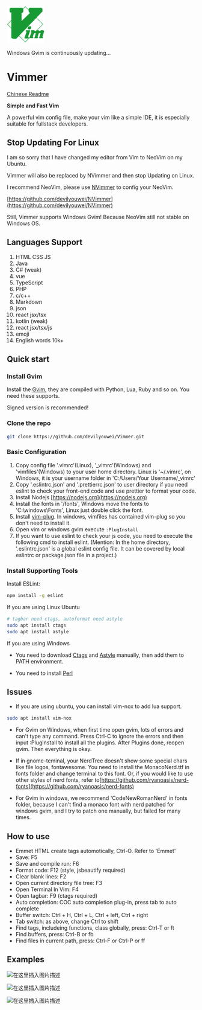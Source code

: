 ![logo](./example/logo.png)

Windows Gvim is continuously updating...

# Vimmer

[Chinese Readme](./README_ZH.md)

**Simple and Fast Vim**

A powerful vim config file, make your vim like a simple IDE, it is especially suitable for fullstack developers.

## Stop Updating For Linux

I am so sorry that I have changed my editor from Vim to NeoVim on my Ubuntu.

Vimmer will also be replaced by NVimmer and then stop Updating on Linux.

I recommend NeoVim, please use [NVimmer](https://github.com/devilyouwei/NVimmer) to config your NeoVim.

[https://github.com/devilyouwei/NVimmer](https://github.com/devilyouwei/NVimmer)

Still, Vimmer supports Windows Gvim! Because NeoVim still not stable on Windows OS.

## Languages Support

1. HTML CSS JS
2. Java
3. C# (weak)
4. vue
5. TypeScript
6. PHP
7. c/c++
8. Markdown
9. json
10. react jsx/tsx
11. kotlin (weak)
12. react jsx/tsx/js
13. emoji
14. English words 10k+

## Quick start

### Install Gvim

Install the [Gvim](https://github.com/vim/vim-win32-installer/releases), they are compiled with Python, Lua, Ruby and so on. You need these supports.

Signed version is recommended!

### Clone the repo

```bash
git clone https://github.com/devilyouwei/Vimmer.git
```

### Basic Configuration

1. Copy config file '.vimrc'(Linux), '\_vimrc'(Windows) and 'vimfiles'(Windows) to your user home directory. Linux is '~/.vimrc', on Windows, it is your username folder in 'C:/Users/Your Username/\_vimrc'
2. Copy '.eslintrc.json' and '.prettierrc.json' to user directory if you need eslint to check your front-end code and use prettier to format your code.
3. Install Nodejs [https://nodejs.org](https://nodejs.org)
4. Install the fonts in '/fonts', Windows move the fonts to 'C:\windows\Fonts\', Linux just double click the font.
5. Install [vim-plug](https://github.com/junegunn/vim-plug). In windows, vimfiles has contained vim-plug so you don't need to install it.
6. Open vim or windows gvim execute `:PlugInstall`
7. If you want to use eslint to check your js code, you need to execute the following cmd to install eslint.
   (Mention: In the home directory, '.eslintrc.json' is a global eslint config file. It can be covered by local eslintrc or package.json file in a project.)

### Install Supporting Tools

Install ESLint:

```bash
npm install -g eslint
```

If you are using Linux Ubuntu

```bash
# tagbar need ctags, autoformat need astyle
sudo apt install ctags
sudo apt install astyle
```

If you are using Windows

-   You need to download [Ctags](http://ctags.sourceforge.net/) and [Astyle](https://sourceforge.net/projects/astyle/) manually, then add them to PATH environment.

-   You need to install [Perl](http://strawberryperl.com/)

## Issues

-   If you are using ubuntu, you can install vim-nox to add lua support.

```bash
sudo apt install vim-nox
```

-   For Gvim on Windows, when first time open gvim, lots of errors and can't type any command. Press Ctrl-C to ignore the errors and then input :PlugInstall to install all the plugins. After Plugins done, reopen gvim. Then everything is okay.

-   If in gnome-teminal, your NerdTree doesn't show some special chars like file logos, fontawesome. You need to install the MonacoNerd.ttf in fonts folder and change terminal to this font. Or, if you would like to use other styles of nerd fonts, refer to[https://github.com/ryanoasis/nerd-fonts](https://github.com/ryanoasis/nerd-fonts)

-   For Gvim in windows, we recommend 'CodeNewRomanNerd' in fonts folder, because I can't find a monaco font with nerd patched for windows gvim, and I try to patch one manually, but failed for many times.

## How to use

-   Emmet HTML create tags automotically, Ctrl-O. Refer to 'Emmet'
-   Save: F5
-   Save and compile run: F6
-   Format code: F12 (style, jsbeautify required)
-   Clear blank lines: F2
-   Open current directory file tree: F3
-   Open Terminal In Vim: F4
-   Open tagbar: F9 (ctags required)
-   Auto completion: COC auto completion plug-in, press tab to auto complete
-   Buffer switch: Ctrl + H, Ctrl + L, Ctrl + left, Ctrl + right
-   Tab switch: as above, change Ctrl to shift
-   Find tags, includeing functions, class globally, press: Ctrl-T or ft
-   Find buffers, press: Ctrl-B or fb
-   Find files in current path, press: Ctrl-F or Ctrl-P or ff

## Examples

![在这里插入图片描述](https://img-blog.csdnimg.cn/20200131123650515.png?x-oss-process=image/watermark,type_ZmFuZ3poZW5naGVpdGk,shadow_10,text_aHR0cHM6Ly9ibG9nLmNzZG4ubmV0L3UwMTQ0NjYxMDk=,size_16,color_FFFFFF,t_70)

![在这里插入图片描述](https://img-blog.csdnimg.cn/20200131123934284.png?x-oss-process=image/watermark,type_ZmFuZ3poZW5naGVpdGk,shadow_10,text_aHR0cHM6Ly9ibG9nLmNzZG4ubmV0L3UwMTQ0NjYxMDk=,size_16,color_FFFFFF,t_70)

![在这里插入图片描述](https://img-blog.csdnimg.cn/20200131124320930.png?x-oss-process=image/watermark,type_ZmFuZ3poZW5naGVpdGk,shadow_10,text_aHR0cHM6Ly9ibG9nLmNzZG4ubmV0L3UwMTQ0NjYxMDk=,size_16,color_FFFFFF,t_70)
